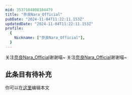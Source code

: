 ```yaml
---
mid: 3537104808184479
title: "奈良Nara_Official"
pubDate: "2024-11-04T11:22:11.153Z"
updatedDate: "2024-11-04T11:22:11.153Z"
profile:
  {
    Nickname: ["奈良Nara_Official"],
  }
---
```


关注[奈良Nara_Official](https://space.bilibili.com/3537104808184479)谢谢喵~ 关注[奈良Nara_Official](https://space.bilibili.com/3537104808184479)谢谢喵~

## 此条目有待补充
你可以在[这里](https://github.com/Yuhanawa/VTuber.ICU-Content/edit/master/v/奈良Nara_Official/index.md)编辑本文

